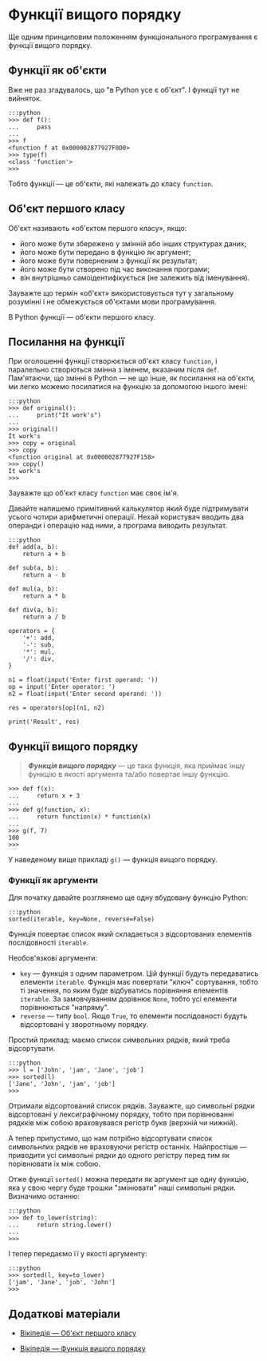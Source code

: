 # Функції вищого порядку

Ще одним принциповим положенням функціонального програмування є функції вищого порядку. 

## Функції як об'єкти

Вже не раз згадувалось, 
що "в Python усе є об'єкт". 
І функції тут не вийняток. 

	:::python
	>>> def f():
	...     pass
	...
	>>> f
	<function f at 0x000002877927F0D0>
	>>> type(f)
	<class 'function'>
	>>>
	
Тобто функції — це об'єкти, які належать до класу `function`. 

## Об'єкт першого класу

Об'єкт називають «об'єктом першого класу», якщо: 

* його може бути збережено у змінній або інших структурах даних;
* його може бути передано в функцію як аргумент;
* його може бути поверненим з функції як результат;
* його може бути створено під час виконання програми;
* він внутрішньо самоідентифікується (не залежить від іменування).

Зауважте що термін «об'єкт» використовується тут у загальному розумінні 
і не обмежується об'єктами мови програмування. 

В Python функції — об'єкти першого класу. 

## Посилання на функції

При оголошенні функції створюється об'єкт класу `function`, 
і паралельно створються змінна з іменем, 
вказаним після `def`. 
Пам'ятаючи, що змінні в Python — не що інше, як посилання на об'єкти, 
ми легко можемо посилатися на функцію за допомогою іншого імені: 

	:::python
	>>> def original():
	...     print("It work's")
	...
	>>> original()
	It work's
	>>> copy = original
	>>> copy
	<function original at 0x000002877927F158>
	>>> copy()
	It work's
	>>>

Зауважте що об'єкт класу `function` має своє ім'я. 

Давайте напишемо примітивний калькулятор 
який буде підтримувати усього чотири арифметичні операції. 
Нехай користувач вводить два операнди і операцію над ними, 
а програма виводить результат. 

	:::python
	def add(a, b):
		return a + b
		
	def sub(a, b):
		return a - b
		
	def mul(a, b):
		return a * b
		
	def div(a, b):
		return a / b
		
	operators = {
		'+': add,
		'-': sub,
		'*': mul,
		'/': div,
	}

	n1 = float(input('Enter first operand: '))
	op = input('Enter operator: ')
	n2 = float(input('Enter second operand: '))

	res = operators[op](n1, n2)

	print('Result', res)

## Функції вищого порядку

> ***Функція вищого порядку*** — це така функція, яка приймає іншу функцію в якості аргумента та/або повертає іншу функцію. 

	>>> def f(x):
	...     return x + 3
	...
	>>> def g(function, x):
	...     return function(x) * function(x)
	...
	>>> g(f, 7)
	100
	>>>
	
У наведеному вище прикладі `g()` — функція вищого порядку.

### Функції як аргументи

Для початку давайте розглянемо ще одну вбудовану функцію Python: 

	:::python
	sorted(iterable, key=None, reverse=False)
	
Функція повертає список який складається з відсортованих елементів послідовності `iterable`.

Необов'язкові аргументи: 

* `key` — функція з одним параметром. Цій функції будуть передаватись елементи `iterable`. Функція має повертати "ключ" сортування, тобто ті значення, по яким буде відбуватись порівняння елементів `iterable`. За замовчуванням дорівнює `None`, тобто усі елементи порівнюються "напряму".
* `reverse` — типу `bool`. Якщо `True`, то елементи послідовності будуть відсортовані у зворотньому порядку.

Простий приклад: маємо список символьних рядків, який треба відсортувати.

	:::python
	>>> l = ['John', 'jam', 'Jane', 'job']
	>>> sorted(l)
	['Jane', 'John', 'jam', 'job']
	>>>
	
Отримали відсортований список рядків. 
Зауважте, що символьні рядки відсортовані у лексиграфічному порядку, 
тобто при порівнюванні рядкків між собою враховувався регістр букв (верхній чи нижній). 

А тепер припустимо, 
що нам потрібно відсортувати список символьнлих рядків 
не враховуючи регістр останніх. 
Найпростіше — приводити усі символьні рядки до одного регістру 
перед тим як порівнювати їх між собою.

Отже функції `sorted()` можна передати як аргумент ще одну функцію, 
яка у свою чергу буде трошки "змінювати" наші символьні рядки. 
Визначимо останню: 

	:::python
	>>> def to_lower(string):
	...     return string.lower()
	...
	>>>
	
І тепер передаємо її у якості аргументу:

	:::python
	>>> sorted(l, key=to_lower)
	['jam', 'Jane', 'job', 'John']
	>>>

## Додаткові матеріали

* [Вікіпедія — Об'єкт першого класу](https://uk.wikipedia.org/wiki/Об%27єкт_першого_класу)
- [Вікіпедія — Функція вищого порядку](https://uk.wikipedia.org/wiki/Функція_вищого_порядку)

